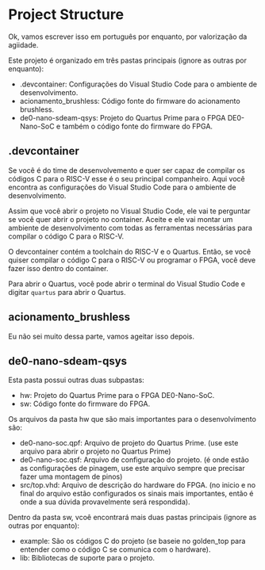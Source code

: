 # Project Structure

Ok, vamos escrever isso em português por enquanto, por valorização da agiidade.

Este projeto é organizado em três pastas principais (ignore as outras por enquanto):

- .devcontainer: Configurações do Visual Studio Code para o ambiente de desenvolvimento.
- acionamento_brushless: Código fonte do firmware do acionamento brushless.
- de0-nano-sdeam-qsys: Projeto do Quartus Prime para o FPGA DE0-Nano-SoC e também o código fonte do firmware do FPGA.	

## .devcontainer

Se você é do time de desenvolvemento e quer ser capaz de compilar os códigos C para o RISC-V esse é o seu principal companheiro. Aqui você encontra as configurações do Visual Studio Code para o ambiente de desenvolvimento.

Assim que você abrir o projeto no Visual Studio Code, ele vai te perguntar se você quer abrir o projeto no container. Aceite e ele vai montar um ambiente de desenvolvimento com todas as ferramentas necessárias para compilar o código C para o RISC-V.

O devcontainer contém a toolchain do RISC-V e o Quartus. Então, se você quiser compilar o código C para o RISC-V ou programar o FPGA, você deve fazer isso dentro do container.

Para abrir o Quartus, você pode abrir o terminal do Visual Studio Code e digitar `quartus` para abrir o Quartus.

## acionamento_brushless

Eu não sei muito dessa parte, vamos ageitar isso depois.

## de0-nano-sdeam-qsys

Esta pasta possui outras duas subpastas:

- hw: Projeto do Quartus Prime para o FPGA DE0-Nano-SoC.
- sw: Código fonte do firmware do FPGA.

Os arquivos da pasta hw que são mais importantes para o desenvolvimento são:

- de0-nano-soc.qpf: Arquivo de projeto do Quartus Prime. (use este arquivo para abrir o projeto no Quartus Prime)
- de0-nano-soc.qsf: Arquivo de configuração do projeto. (é onde estão as configurações de pinagem, use este arquivo sempre que precisar fazer uma montagem de pinos)
- src/top.vhd: Arquivo de descrição do hardware do FPGA. (no inicio e no final do arquivo estão configurados os sinais mais importantes, então é onde a sua dúvida provavelmente será respondida).

Dentro da pasta sw, vcoê encontrará mais duas pastas principais (ignore as outras por enquanto):

- example: São os códigos C do projeto (se baseie no golden_top para entender como o código C se comunica com o hardware).
- lib: Bibliotecas de suporte para o projeto.
